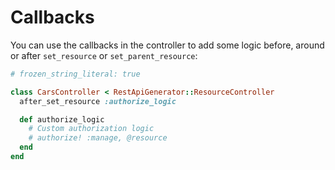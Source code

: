 # Callbacks

You can use the callbacks in the controller to add some logic before, around or after `set_resource`
or `set_parent_resource`:

```ruby
# frozen_string_literal: true

class CarsController < RestApiGenerator::ResourceController
  after_set_resource :authorize_logic

  def authorize_logic
    # Custom authorization logic
    # authorize! :manage, @resource
  end
end
```
